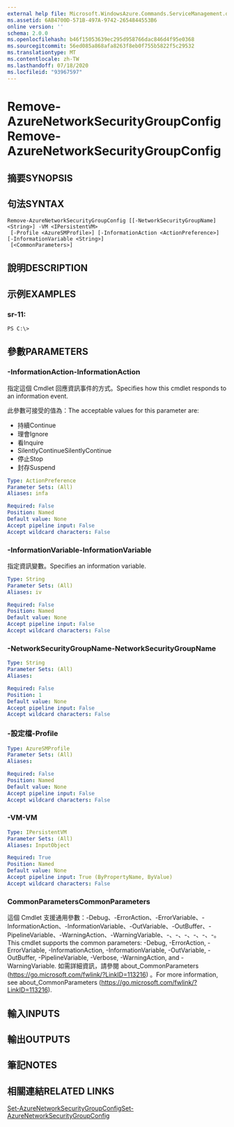 ```yaml
---
external help file: Microsoft.WindowsAzure.Commands.ServiceManagement.dll-Help.xml
ms.assetid: 6AB4700D-571B-497A-9742-2654844553B6
online version: ''
schema: 2.0.0
ms.openlocfilehash: b46f15053639ec295d958766dac846d4f95e0368
ms.sourcegitcommit: 56ed085a868afa8263f8eb0f755b5822f5c29532
ms.translationtype: MT
ms.contentlocale: zh-TW
ms.lasthandoff: 07/18/2020
ms.locfileid: "93967597"
---
```

# <span data-ttu-id="d34fe-101">Remove-AzureNetworkSecurityGroupConfig</span><span class="sxs-lookup"><span data-stu-id="d34fe-101">Remove-AzureNetworkSecurityGroupConfig</span></span>

## <span data-ttu-id="d34fe-102">摘要</span><span class="sxs-lookup"><span data-stu-id="d34fe-102">SYNOPSIS</span></span>

## <span data-ttu-id="d34fe-103">句法</span><span class="sxs-lookup"><span data-stu-id="d34fe-103">SYNTAX</span></span>

```
Remove-AzureNetworkSecurityGroupConfig [[-NetworkSecurityGroupName] <String>] -VM <IPersistentVM>
 [-Profile <AzureSMProfile>] [-InformationAction <ActionPreference>] [-InformationVariable <String>]
 [<CommonParameters>]
```

## <span data-ttu-id="d34fe-104">說明</span><span class="sxs-lookup"><span data-stu-id="d34fe-104">DESCRIPTION</span></span>

## <span data-ttu-id="d34fe-105">示例</span><span class="sxs-lookup"><span data-stu-id="d34fe-105">EXAMPLES</span></span>

### <span data-ttu-id="d34fe-106">sr-1</span><span class="sxs-lookup"><span data-stu-id="d34fe-106">1:</span></span>
```
PS C:\>
```

## <span data-ttu-id="d34fe-107">參數</span><span class="sxs-lookup"><span data-stu-id="d34fe-107">PARAMETERS</span></span>

### <span data-ttu-id="d34fe-108">-InformationAction</span><span class="sxs-lookup"><span data-stu-id="d34fe-108">-InformationAction</span></span>
<span data-ttu-id="d34fe-109">指定這個 Cmdlet 回應資訊事件的方式。</span><span class="sxs-lookup"><span data-stu-id="d34fe-109">Specifies how this cmdlet responds to an information event.</span></span>

<span data-ttu-id="d34fe-110">此參數可接受的值為：</span><span class="sxs-lookup"><span data-stu-id="d34fe-110">The acceptable values for this parameter are:</span></span>

- <span data-ttu-id="d34fe-111">持續</span><span class="sxs-lookup"><span data-stu-id="d34fe-111">Continue</span></span>
- <span data-ttu-id="d34fe-112">理會</span><span class="sxs-lookup"><span data-stu-id="d34fe-112">Ignore</span></span>
- <span data-ttu-id="d34fe-113">看</span><span class="sxs-lookup"><span data-stu-id="d34fe-113">Inquire</span></span>
- <span data-ttu-id="d34fe-114">SilentlyContinue</span><span class="sxs-lookup"><span data-stu-id="d34fe-114">SilentlyContinue</span></span>
- <span data-ttu-id="d34fe-115">停止</span><span class="sxs-lookup"><span data-stu-id="d34fe-115">Stop</span></span>
- <span data-ttu-id="d34fe-116">封存</span><span class="sxs-lookup"><span data-stu-id="d34fe-116">Suspend</span></span>

```yaml
Type: ActionPreference
Parameter Sets: (All)
Aliases: infa

Required: False
Position: Named
Default value: None
Accept pipeline input: False
Accept wildcard characters: False
```

### <span data-ttu-id="d34fe-117">-InformationVariable</span><span class="sxs-lookup"><span data-stu-id="d34fe-117">-InformationVariable</span></span>
<span data-ttu-id="d34fe-118">指定資訊變數。</span><span class="sxs-lookup"><span data-stu-id="d34fe-118">Specifies an information variable.</span></span>

```yaml
Type: String
Parameter Sets: (All)
Aliases: iv

Required: False
Position: Named
Default value: None
Accept pipeline input: False
Accept wildcard characters: False
```

### <span data-ttu-id="d34fe-119">-NetworkSecurityGroupName</span><span class="sxs-lookup"><span data-stu-id="d34fe-119">-NetworkSecurityGroupName</span></span>
```yaml
Type: String
Parameter Sets: (All)
Aliases: 

Required: False
Position: 1
Default value: None
Accept pipeline input: False
Accept wildcard characters: False
```

### <span data-ttu-id="d34fe-120">-設定檔</span><span class="sxs-lookup"><span data-stu-id="d34fe-120">-Profile</span></span>
```yaml
Type: AzureSMProfile
Parameter Sets: (All)
Aliases: 

Required: False
Position: Named
Default value: None
Accept pipeline input: False
Accept wildcard characters: False
```

### <span data-ttu-id="d34fe-121">-VM</span><span class="sxs-lookup"><span data-stu-id="d34fe-121">-VM</span></span>
```yaml
Type: IPersistentVM
Parameter Sets: (All)
Aliases: InputObject

Required: True
Position: Named
Default value: None
Accept pipeline input: True (ByPropertyName, ByValue)
Accept wildcard characters: False
```

### <span data-ttu-id="d34fe-122">CommonParameters</span><span class="sxs-lookup"><span data-stu-id="d34fe-122">CommonParameters</span></span>
<span data-ttu-id="d34fe-123">這個 Cmdlet 支援通用參數：-Debug、-ErrorAction、-ErrorVariable、-InformationAction、-InformationVariable、-OutVariable、-OutBuffer、-PipelineVariable、-WarningAction、-WarningVariable、-、-、-、-、-、-。</span><span class="sxs-lookup"><span data-stu-id="d34fe-123">This cmdlet supports the common parameters: -Debug, -ErrorAction, -ErrorVariable, -InformationAction, -InformationVariable, -OutVariable, -OutBuffer, -PipelineVariable, -Verbose, -WarningAction, and -WarningVariable.</span></span> <span data-ttu-id="d34fe-124">如需詳細資訊，請參閱 about_CommonParameters (https://go.microsoft.com/fwlink/?LinkID=113216) 。</span><span class="sxs-lookup"><span data-stu-id="d34fe-124">For more information, see about_CommonParameters (https://go.microsoft.com/fwlink/?LinkID=113216).</span></span>

## <span data-ttu-id="d34fe-125">輸入</span><span class="sxs-lookup"><span data-stu-id="d34fe-125">INPUTS</span></span>

## <span data-ttu-id="d34fe-126">輸出</span><span class="sxs-lookup"><span data-stu-id="d34fe-126">OUTPUTS</span></span>

## <span data-ttu-id="d34fe-127">筆記</span><span class="sxs-lookup"><span data-stu-id="d34fe-127">NOTES</span></span>

## <span data-ttu-id="d34fe-128">相關連結</span><span class="sxs-lookup"><span data-stu-id="d34fe-128">RELATED LINKS</span></span>

[<span data-ttu-id="d34fe-129">Set-AzureNetworkSecurityGroupConfig</span><span class="sxs-lookup"><span data-stu-id="d34fe-129">Set-AzureNetworkSecurityGroupConfig</span></span>](./Set-AzureNetworkSecurityGroupConfig.md)


